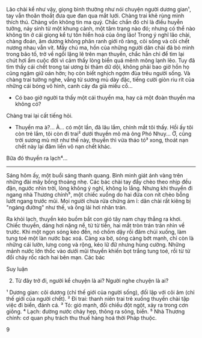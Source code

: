 Lão chài kể như vậy, giọng bình thường như nói chuyện người dương gian¹, tay vẫn thoăn thoắt đưa que đan qua mắt lưới. Chàng trai khẽ rùng mình thích thú. Chàng vốn không tin ma quỷ. Chắc chắn đó chỉ là điều huyễn tưởng, nảy sinh từ một khung cảnh, một tâm trạng nào đó; nhưng có thể nào không tin ở cái giọng kể tự tôn hiển hoá của ông lão! Trong ý nghĩ lão chài, chàng đoán, âm dương không phân ranh giới rõ ràng, cõi sống và cõi chết nương nhau vẫn vít. Mấy chú ma, hồn của những người dân chài đã bỏ mình trong bão tố, trở về ngồi lặng lẽ trên mạn thuyền, chắc hẳn chỉ để tìm lại chút hơi ấm cuộc đời vì cảm thấy lòng biển quá mênh mông lạnh lẽo. Tuy đã tìm thấy cái chết trong tai ương bi thảm dữ dội, không phải bao giờ hồn họ cũng ngậm giữ oán hờn; họ còn biết nghịch ngợm đùa trêu người sống. Và chàng trai tưởng nghe, vẳng từ sương mù dày đặc, tiếng cười giòn riu rít của những cái bóng vô hình, canh cáy đa già miếu cổ...

- Có bao giờ người ta thấy một cái thuyền ma, hay cả một đoàn thuyền ma không có?

Chàng trai lại cất tiếng hỏi.

- Thuyền ma à?... À... có một lần, đã lâu lắm, chính mắt tôi thấy. Hồi ấy tôi còn trẻ lắm, tôi còn đi trai² dưới thuyền mõ mà ông Phó Nhuy... Ờ, cũng trời sương mù mịt như thế này, thuyền thì vừa tháo tó³ xong, thoát nạn chết này lại đâm liền vô nạn chết khác.

Bữa đó thuyền ra lạch⁴...

***

Sáng hôm ấy, một buổi sáng thanh quang. Bình minh giát ánh vàng trên những đài mây bồng thoảng nhẹ. Các bác chài tay đẩy chèo theo nhịp đều đặn, ngước nhìn trời, lòng không ý nghĩ, không lo lắng. Nhưng khi thuyền đi ngang nhà Thương chính⁵, một chiếc xuồng do hai đứa con nít chèo bỗng lướt ngang trước mũi. Mọi người chưa rửa chứng ám ỉ: dân chài rất kiêng bị "ngáng đường" như thế, và ông lái hơi nhăn trán.

Ra khỏi lạch, thuyền kéo buồm bắt con gió tây nam chạy thẳng ra khơi. Chiếc thuyền, dáng hơi nặng nề, từ từ tiến, hai mắt tròn trán trán nhìn về trước. Khi một ngọn sóng kéo đến, nó chồm dậy rồi đâm chúi xuống, làm tung toé một làn nước bạc xoá. Càng xa bờ, sóng càng bớt mạnh, chỉ còn là những cái lườn, lưng cong và rộng, kéo lữ đữ nhưng hùng cường. Những mảnh nước lớn thốc vào dưới mũi thuyền khiến bọt trắng tung toé, rồi từ từ đổi chảy rốc rách hai bên mạn. Các bác

Suy luận

2. Từ đây trở đi, người kể chuyện là ai? Người nghe chuyện là ai?

¹ Dương gian: cõi dương (chỉ thế giới của người sống), đối lập với cõi âm (chỉ thế giới của người chết).
² Đi trai: thanh niên trai trẻ xuống thuyền chài tập việc đi biển, đánh cá.
³ Tó: gió mạnh, đổi chiều đột ngột, xảy ra trong cơn giông.
⁴ Lạch: đường nước chảy hẹp, thông ra sông, biển.
⁵ Nhà Thương chính: cơ quan phụ trách thu thuế hàng hoá thời Pháp thuộc.

9